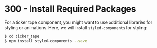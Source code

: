 # 300 - Install Required Packages

For a ticker tape component, you might want to use additional libraries for styling or animations. Here, we will install `styled-components` for styling:

```bash
$ cd ticker_tape
$ npm install styled-components --save
```
